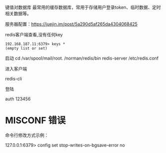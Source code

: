 键值对数据库
最常用的缓存数据库，常用于存储用户登录token、临时数据、定时相关数据等。

服务器配置：https://juejin.im/post/5a290d5af265da4304068425

redis客户端查看,没有任何key
```redis
192.168.187.11:6379> keys *
(empty list or set)
```

启动
cd /var/spool/mail/root.   /norman/redis/bin
redis-server /etc/redis.conf

进入客户端

redis-cli

登陆

auth 123456





# MISCONF 错误

命令行修改方式示例：

127.0.0.1:6379> config set stop-writes-on-bgsave-error no